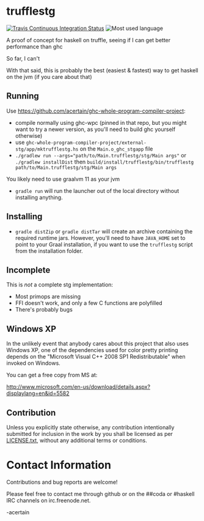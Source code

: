 # trufflestg

[![Travis Continuous Integration Status][travis-img]][travis]
![Most used language][top-language-img]

A proof of concept for haskell on truffle, seeing if I can get better performance than ghc

So far, I can't

With that said, this is probably the best (easiest & fastest) way to get haskell on the jvm (if you care about that)

## Running

Use https://github.com/acertain/ghc-whole-program-compiler-project:
- compile normally using ghc-wpc (pinned in that repo, but you might want to try a newer version, as you'll need to build ghc yourself otherwise)
- use `ghc-whole-program-compiler-project/external-stg/app/mktrufflestg.hs` on the `Main.o_ghc_stgapp` file
- `./gradlew run --args="path/to/Main.trufflestg/stg/Main args"` or `./gradlew installDist` then `build/install/trufflestg/bin/trufflestg path/to/Main.trufflestg/stg/Main args`

You likely need to use graalvm 11 as your jvm

* `gradle run` will run the launcher out of the local directory without installing anything.

## Installing

* `gradle distZip` or `gradle distTar` will create an archive containing the required runtime jars. However, you'll need to have `JAVA_HOME` set to point to your Graal installation, if you want to use the `trufflestg` script from the installation folder.

## Incomplete

This is *not* a complete stg implementation:
- Most primops are missing
- FFI doesn't work, and only a few C functions are polyfilled
- There's probably bugs


## Windows XP

In the unlikely event that anybody cares about this project that also uses Windows XP, one of the dependencies used for color pretty printing depends on the "Microsoft Visual C++ 2008 SP1 Redistributable" when invoked on Windows.

You can get a free copy from MS at:

http://www.microsoft.com/en-us/download/details.aspx?displaylang=en&id=5582

## Contribution

Unless you explicitly state otherwise, any contribution intentionally submitted
for inclusion in the work by you shall be licensed as per [LICENSE.txt][license], without any
additional terms or conditions.

Contact Information
===================

Contributions and bug reports are welcome!

Please feel free to contact me through github or on the ##coda or #haskell IRC channels on irc.freenode.net.

-acertain

 [graalvm]: https://www.graalvm.org/downloads
 [travis]: http://travis-ci.org/acertain/trufflestg
 [travis-img]: https://secure.travis-ci.org/acertain/trufflestg.png?branch=master
 [top-language-img]: https://img.shields.io/github/languages/top/acertain/trufflestg
 [license]: https://raw.githubusercontent.com/acertain/trufflestg/master/LICENSE.txt
